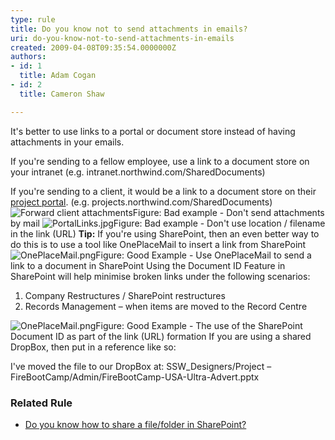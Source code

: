 ```yaml
---
type: rule
title: Do you know not to send attachments in emails?
uri: do-you-know-not-to-send-attachments-in-emails
created: 2009-04-08T09:35:54.0000000Z
authors:
- id: 1
  title: Adam Cogan
- id: 2
  title: Cameron Shaw

---
```


 
​I​​t's better to use links to a portal or document store instead of having attachments in your emails.

If you're sending to a fellow employee, use a link to a document store on your intranet (e.g. intranet.northwind.com/SharedDocuments)

If you're sending to a client, it would be a link to a document store on their [project portal](/_layouts/15/FIXUPREDIRECT.ASPX?WebId=3dfc0e07-e23a-4cbb-aac2-e778b71166a2&amp;TermSetId=07da3ddf-0924-4cd2-a6d4-a4809ae20160&amp;TermId=846474eb-27a1-4645-90ee-10a349fef714). (e.g. projects.northwind.com/SharedDocuments)
 ![Forward client attachments](/PublishingImages/Email_Attachment_1_small.jpg)Figure: Bad example - Don't send attachments by mail ![PortalLinks.jpg](/Documents/PortalLinks.jpg)Figure: Bad example - Don't use location / filename in the link (URL)
**Tip:** If you're using SharePoint, then an even better way to do this is to use a tool like OnePlaceMail to insert a link from SharePoint
![OnePlaceMail.png](/PublishingImages/insert_link_in_email_to_sharePoint_item-png.png)Figure: Good Example - Use OnePlaceMail to send a link to a document in SharePoint
Using the Document ID Feature in SharePoint will help minimise broken links under the following scenarios:

1. Company Restructures / SharePoint restructures
2. Records Management – when items are moved to the Record Centre

​![OnePlaceMail.png](/PublishingImages/insert_link_in_email_to_sharePoint_item_with_document_id-png.png)Figure: Good Example - The use of the SharePoint Document ID as part of the link (URL) formation
If you are using a shared DropBox, then put in a reference like so:

​​I've moved the file to our DropBox at:​ 
​SSW\_Designers/Project – FireBootCamp/Admin/FireBootCamp-USA-Ultra-Advert.pptx

### Related Rule


- [Do you know how to share a file/folder in SharePoint?](/_layouts/15/FIXUPREDIRECT.ASPX?WebId=3dfc0e07-e23a-4cbb-aac2-e778b71166a2&amp;TermSetId=07da3ddf-0924-4cd2-a6d4-a4809ae20160&amp;TermId=b1d51fb3-9f27-4f5c-b228-d8b790aaccc1)


